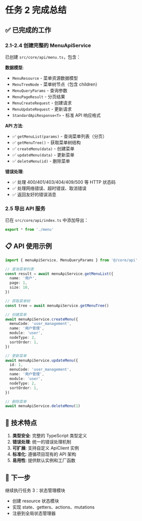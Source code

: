 # 任务 2 完成总结

## ✅ 已完成的工作

### 2.1-2.4 创建完整的 MenuApiService

已创建 `src/core/api/menu.ts`，包含：

**数据模型**:

- `MenuResource` - 菜单资源数据模型
- `MenuTreeNode` - 菜单树节点（包含 children）
- `MenuQueryParams` - 查询参数
- `MenuPageResult` - 分页结果
- `MenuCreateRequest` - 创建请求
- `MenuUpdateRequest` - 更新请求
- `StandardApiResponse<T>` - 标准 API 响应格式

**API 方法**:

- ✅ `getMenuList(params)` - 查询菜单列表（分页）
- ✅ `getMenuTree()` - 获取菜单树结构
- ✅ `createMenu(data)` - 创建菜单
- ✅ `updateMenu(data)` - 更新菜单
- ✅ `deleteMenu(id)` - 删除菜单

**错误处理**:

- ✅ 处理 400/401/403/404/409/500 等 HTTP 状态码
- ✅ 处理网络错误、超时错误、取消错误
- ✅ 返回友好的错误消息

### 2.5 导出 API 服务

已在 `src/core/api/index.ts` 中添加导出：

```typescript
export * from './menu'
```

## 📋 API 使用示例

```typescript
import { menuApiService, MenuQueryParams } from '@/core/api'

// 查询菜单列表
const result = await menuApiService.getMenuList({
  name: '用户',
  page: 1,
  size: 10,
})

// 获取菜单树
const tree = await menuApiService.getMenuTree()

// 创建菜单
await menuApiService.createMenu({
  menuCode: 'user_management',
  name: '用户管理',
  module: 'user',
  nodeType: 2,
  sortOrder: 1,
})

// 更新菜单
await menuApiService.updateMenu({
  id: 1,
  menuCode: 'user_management',
  name: '用户管理',
  module: 'user',
  nodeType: 2,
  sortOrder: 1,
})

// 删除菜单
await menuApiService.deleteMenu(1)
```

## 🔧 技术特点

1. **类型安全**: 完整的 TypeScript 类型定义
2. **错误处理**: 统一的错误处理机制
3. **可扩展**: 支持自定义 ApiClient 实例
4. **标准化**: 遵循项目现有的 API 架构
5. **易用性**: 提供默认实例和工厂函数

## 📝 下一步

继续执行任务 3：状态管理模块

- 创建 resource 状态模块
- 实现 state、getters、actions、mutations
- 注册到全局状态管理器
